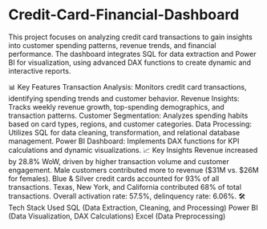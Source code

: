# Credit-Card-Financial-Dashboard
This project focuses on analyzing credit card transactions to gain insights into customer spending patterns, revenue trends, and financial performance. The dashboard integrates SQL for data extraction and Power BI for visualization, using advanced DAX functions to create dynamic and interactive reports.

📊 Key Features
Transaction Analysis: Monitors credit card transactions, identifying spending trends and customer behavior.
Revenue Insights: Tracks weekly revenue growth, top-spending demographics, and transaction patterns.
Customer Segmentation: Analyzes spending habits based on card types, regions, and customer categories.
Data Processing: Utilizes SQL for data cleaning, transformation, and relational database management.
Power BI Dashboard: Implements DAX functions for KPI calculations and dynamic visualizations.
📈 Key Insights
Revenue increased by 28.8% WoW, driven by higher transaction volume and customer engagement.
Male customers contributed more to revenue ($31M vs. $26M for females).
Blue & Silver credit cards accounted for 93% of all transactions.
Texas, New York, and California contributed 68% of total transactions.
Overall activation rate: 57.5%, delinquency rate: 6.06%.
🛠 Tech Stack Used
SQL (Data Extraction, Cleaning, and Processing)
Power BI (Data Visualization, DAX Calculations)
Excel (Data Preprocessing)
